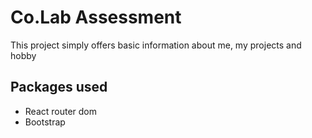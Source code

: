 # Co.Lab Assessment

This project simply offers basic information about me, my projects and hobby
## Packages used

- React router dom
- Bootstrap
